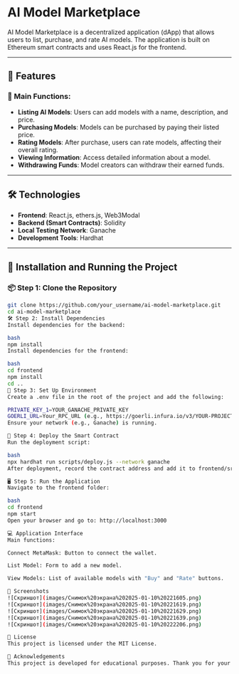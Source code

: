# AI Model Marketplace

AI Model Marketplace is a decentralized application (dApp) that allows users to list, purchase, and rate AI models. The application is built on Ethereum smart contracts and uses React.js for the frontend.

---

## 🔧 Features

### 📝 Main Functions:
- **Listing AI Models**: Users can add models with a name, description, and price.
- **Purchasing Models**: Models can be purchased by paying their listed price.
- **Rating Models**: After purchase, users can rate models, affecting their overall rating.
- **Viewing Information**: Access detailed information about a model.
- **Withdrawing Funds**: Model creators can withdraw their earned funds.

---

## 🛠️ Technologies

- **Frontend**: React.js, ethers.js, Web3Modal
- **Backend (Smart Contracts)**: Solidity
- **Local Testing Network**: Ganache
- **Development Tools**: Hardhat

---

## 🚀 Installation and Running the Project

### 📦 Step 1: Clone the Repository
```bash
git clone https://github.com/your_username/ai-model-marketplace.git
cd ai-model-marketplace
🛠️ Step 2: Install Dependencies
Install dependencies for the backend:

bash
npm install
Install dependencies for the frontend:

bash
cd frontend
npm install
cd ..
🔧 Step 3: Set Up Environment
Create a .env file in the root of the project and add the following:

PRIVATE_KEY_1=YOUR_GANACHE_PRIVATE_KEY
GOERLI_URL=Your_RPC_URL (e.g., https://goerli.infura.io/v3/YOUR-PROJECT-ID)
Ensure your network (e.g., Ganache) is running.

📜 Step 4: Deploy the Smart Contract
Run the deployment script:

bash
npx hardhat run scripts/deploy.js --network ganache
After deployment, record the contract address and add it to frontend/src/abi.js in the CONTRACT_ADDRESS field.

🖥️ Step 5: Run the Application
Navigate to the frontend folder:

bash
cd frontend
npm start
Open your browser and go to: http://localhost:3000

💻 Application Interface
Main functions:

Connect MetaMask: Button to connect the wallet.

List Model: Form to add a new model.

View Models: List of available models with "Buy" and "Rate" buttons.

📸 Screenshots
![Скриншот](images/Снимок%20экрана%202025-01-10%20221605.png)
![Скриншот](images/Снимок%20экрана%202025-01-10%20221619.png)
![Скриншот](images/Снимок%20экрана%202025-01-10%20221629.png)
![Скриншот](images/Снимок%20экрана%202025-01-10%20221639.png)
![Скриншот](images/Снимок%20экрана%202025-01-10%20222206.png)

📜 License
This project is licensed under the MIT License.

🙌 Acknowledgements
This project is developed for educational purposes. Thank you for your attention!
